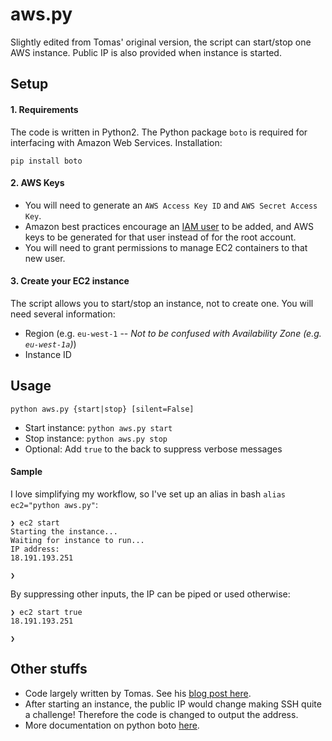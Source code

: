 # aws.py
Slightly edited from Tomas' original version, the script can start/stop one AWS instance. Public IP is also provided when instance is started.

## Setup

#### 1. Requirements

The code is written in Python2. The Python package `boto` is required for interfacing with Amazon Web Services. Installation:
```
pip install boto
```

#### 2. AWS Keys

* You will need to generate an `AWS Access Key ID` and `AWS Secret Access Key`.
* Amazon best practices encourage an [IAM user](https://docs.aws.amazon.com/IAM/latest/UserGuide/id.html) to be added, and AWS keys to be generated for that user instead of for the root account.
* You will need to grant permissions to manage EC2 containers to that new user.

#### 3. Create your EC2 instance

The script allows you to start/stop an instance, not to create one. You will need several information:
* Region (e.g. `eu-west-1` -- *Not to be confused with Availability Zone (e.g. `eu-west-1a`)*)
* Instance ID

## Usage


```
python aws.py {start|stop} [silent=False]
```

* Start instance: `python aws.py start`
* Stop  instance: `python aws.py stop`
* Optional: Add `true` to the back to suppress verbose messages

#### Sample

I love simplifying my workflow, so I've set up an alias in bash `alias ec2="python aws.py"`:

```
❯ ec2 start
Starting the instance...
Waiting for instance to run...
IP address:
18.191.193.251

❯
```

By suppressing other inputs, the IP can be piped or used otherwise:

```
❯ ec2 start true
18.191.193.251

❯
```

## Other stuffs

* Code largely written by Tomas. See his [blog post here](https://www.lisenet.com/2014/simple-python-script-to-start-and-stop-amazon-aws-instances/).
* After starting an instance, the public IP would change making SSH quite a challenge! Therefore the code is changed to output the address.
* More documentation on python boto [here](http://boto.readthedocs.io/en/latest/ref/ec2.html).
